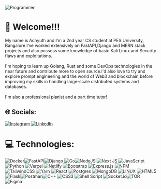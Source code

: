 ![Programmer](https://user-images.githubusercontent.com/74038190/225813708-98b745f2-7d22-48cf-9150-083f1b00d6c9.gif)


# 💫 Welcome!!!
My name is Achyuth and I'm  a 2nd year CS student at PES University, Bangalore.I've worked extensively on FastAPI,Django and MERN stack projects and also possess some knowledge of basic Kali Linux and Security flaws and exploitations.<br><br>I'm hoping to learn up Golang, Rust and some DevOps technologies in the near future and contribute more to open source.I'd also love to try and explore prompt engineering and the world of Web3 and blockchain,before improving my skills in handling large-scale distributed systems and databases.<br><br>I'm also a professional pianist and a part time tutor!<br>


## 🌐 Socials:
[![Instagram](https://img.shields.io/badge/Instagram-%23E4405F.svg?logo=Instagram&logoColor=white)](https://instagram.com/acpianoman) [![LinkedIn](https://img.shields.io/badge/LinkedIn-%230077B5.svg?logo=linkedin&logoColor=white)](https://linkedin.com/in/achyuthyogeshsosale) 

# 💻 Technologies:
![Docker](https://img.shields.io/badge/docker-%230db7ed.svg?style=for-the-badge&logo=docker&logoColor=white)![FastAPI](https://img.shields.io/badge/FastAPI-005571?style=for-the-badge&logo=fastapi)![Django](https://img.shields.io/badge/django-%23092E20.svg?style=for-the-badge&logo=django&logoColor=white) 
 ![Go](https://img.shields.io/badge/go-%2300ADD8.svg?style=for-the-badge&logo=go&logoColor=white)![NodeJS](https://img.shields.io/badge/node.js-6DA55F?style=for-the-badge&logo=node.js&logoColor=white) ![Next JS](https://img.shields.io/badge/Next-black?style=for-the-badge&logo=next.js&logoColor=white) ![JavaScript](https://img.shields.io/badge/javascript-%23323330.svg?style=for-the-badge&logo=javascript&logoColor=%23F7DF1E) ![Python](https://img.shields.io/badge/python-3670A0?style=for-the-badge&logo=python&logoColor=ffdd54) ![Vercel](https://img.shields.io/badge/vercel-%23000000.svg?style=for-the-badge&logo=vercel&logoColor=white) ![Netlify](https://img.shields.io/badge/netlify-%23000000.svg?style=for-the-badge&logo=netlify&logoColor=#00C7B7) ![Bootstrap](https://img.shields.io/badge/bootstrap-%23563D7C.svg?style=for-the-badge&logo=bootstrap&logoColor=white) ![Express.js](https://img.shields.io/badge/express.js-%23404d59.svg?style=for-the-badge&logo=express&logoColor=%2361DAFB)  ![NPM](https://img.shields.io/badge/NPM-%23000000.svg?style=for-the-badge&logo=npm&logoColor=white)  ![TailwindCSS](https://img.shields.io/badge/tailwindcss-%2338B2AC.svg?style=for-the-badge&logo=tailwind-css&logoColor=white) ![Yarn](https://img.shields.io/badge/yarn-%232C8EBB.svg?style=for-the-badge&logo=yarn&logoColor=white) ![React](https://img.shields.io/badge/react-%2320232a.svg?style=for-the-badge&logo=react&logoColor=%2361DAFB) ![Postgres](https://img.shields.io/badge/postgres-%23316192.svg?style=for-the-badge&logo=postgresql&logoColor=white) ![MongoDB](https://img.shields.io/badge/MongoDB-%234ea94b.svg?style=for-the-badge&logo=mongodb&logoColor=white)  ![LINUX](https://img.shields.io/badge/Linux-FCC624?style=for-the-badge&logo=linux&logoColor=black) ![HTML5](https://img.shields.io/badge/html5-%23E34F26.svg?style=for-the-badge&logo=html5&logoColor=white) ![Flask](https://img.shields.io/badge/flask-%23000.svg?style=for-the-badge&logo=flask&logoColor=white)![Postman](https://img.shields.io/badge/Postman-FF6C37?style=for-the-badge&logo=postman&logoColor=white)![C++](https://img.shields.io/badge/c++-%2300599C.svg?style=for-the-badge&logo=c%2B%2B&logoColor=white) ![CSS3](https://img.shields.io/badge/css3-%231572B6.svg?style=for-the-badge&logo=css3&logoColor=white) ![Shell Script](https://img.shields.io/badge/shell_script-%23121011.svg?style=for-the-badge&logo=gnu-bash&logoColor=white) ![Socket.io](https://img.shields.io/badge/Socket.io-black?style=for-the-badge&logo=socket.io&badgeColor=010101)![TOR](https://img.shields.io/badge/tor-%237E4798.svg?style=for-the-badge&logo=tor-project&logoColor=white) 	![Figma](https://img.shields.io/badge/figma-%23F24E1E.svg?style=for-the-badge&logo=figma&logoColor=white)



